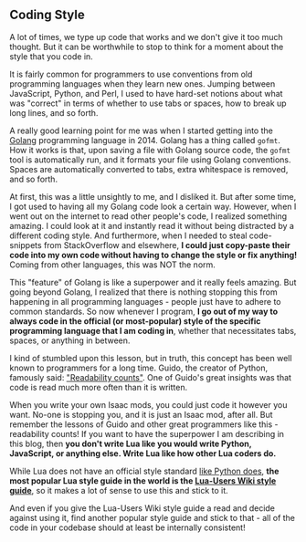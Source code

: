 ## Coding Style

A lot of times, we type up code that works and we don't give it too much thought. But it can be worthwhile to stop to think for a moment about the style that you code in.

It is fairly common for programmers to use conventions from old programming languages when they learn new ones. Jumping between JavaScript, Python, and Perl, I used to have hard-set notions about what was "correct" in terms of whether to use tabs or spaces, how to break up long lines, and so forth.

A really good learning point for me was when I started getting into the [Golang](https://golang.org) programming language in 2014. Golang has a thing called `gofmt`. How it works is that, upon saving a file with Golang source code, the `gofmt` tool is automatically run, and it formats your file using Golang conventions. Spaces are automatically converted to tabs, extra whitespace is removed, and so forth.

At first, this was a little unsightly to me, and I disliked it. But after some time, I got used to having all my Golang code look a certain way. However, when I went out on the internet to read other people's code, I realized something amazing. I could look at it and instantly read it without being distracted by a different coding style. And furthermore, when I needed to steal code-snippets from StackOverflow and elsewhere, **I could just copy-paste their code into my own code without having to change the style or fix anything!** Coming from other languages, this was NOT the norm.

This "feature" of Golang is like a superpower and it really feels amazing. But going beyond Golang, I realized that there is nothing stopping this from happening in all programming languages - people just have to adhere to common standards. So now whenever I program, **I go out of my way to always code in the official (or most-popular) style of the specific programming language that I am coding in**, whether that necessitates tabs, spaces, or anything in between.

I kind of stumbled upon this lesson, but in truth, this concept has been well known to programmers for a long time. Guido, the creator of Python, famously said: ["Readability counts"](https://www.python.org/dev/peps/pep-0008/). One of Guido's great insights was that code is read much more often than it is written.

When you write your own Isaac mods, you could just code it however you want. No-one is stopping you, and it is just an Isaac mod, after all. But remember the lessons of Guido and other great programmers like this - readability counts! If you want to have the superpower I am describing in this blog, then **you don't write Lua like you would write Python, JavaScript, or anything else. Write Lua like how other Lua coders do.**

While Lua does not have an official style standard [like Python does](https://www.python.org/dev/peps/pep-0008/), **the most popular Lua style guide in the world is the [Lua-Users Wiki style guide](http://lua-users.org/wiki/LuaStyleGuide)**, so it makes a lot of sense to use this and stick to it.

And even if you give the Lua-Users Wiki style guide a read and decide against using it, find another popular style guide and stick to that - all of the code in your codebase should at least be internally consistent!
